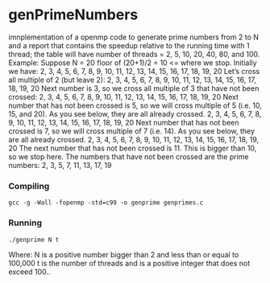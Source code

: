 # genPrimeNumbers
imnplementation of a  openmp code to generate prime numbers from 2 to N and a report that contains the speedup relative to the running time with 1 thread; the table will have number of threads = 2, 5, 10, 20, 40, 80, and 100. 
Example:
Suppose N = 20
floor of (20+1)/2 = 10 <= where we stop.
Initially we have:
2, 3, 4, 5, 6, 7, 8, 9, 10, 11, 12, 13, 14, 15, 16, 17, 18, 19, 20
Let’s cross all multiple of 2 (but leave 2):
2, 3, 4, 5, 6, 7, 8, 9, 10, 11, 12, 13, 14, 15, 16, 17, 18, 19, 20
Next number is 3, so we cross all multiple of 3 that have not been crossed:
2, 3, 4, 5, 6, 7, 8, 9, 10, 11, 12, 13, 14, 15, 16, 17, 18, 19, 20
Next number that has not been crossed is 5, so we will cross multiple of 5 (i.e. 10, 15, and 20).
As you see below, they are all already crossed.
2, 3, 4, 5, 6, 7, 8, 9, 10, 11, 12, 13, 14, 15, 16, 17, 18, 19, 20
Next number that has not been crossed is 7, so we will cross multiple of 7 (i.e. 14). As you see
below, they are all already crossed.
2, 3, 4, 5, 6, 7, 8, 9, 10, 11, 12, 13, 14, 15, 16, 17, 18, 19, 20
The next number that has not been crossed is 11. This is bigger than 10, so we stop here.
The numbers that have not been crossed are the prime numbers:
2, 3, 5, 7, 11, 13, 17, 19
### Compiling
```
gcc -g -Wall -fopenmp -std=c99 -o genprime genprimes.c
```

### Running
```
./genprime N t
```
Where:
N is a positive number bigger than 2 and less than or equal to 100,000
t is the number of threads and is a positive integer that does not exceed 100..

